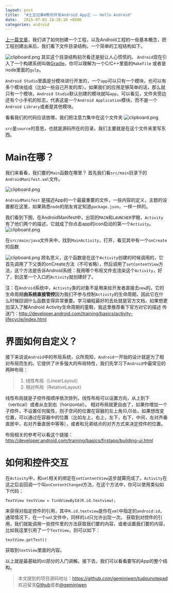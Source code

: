 ```yaml
---
layout: post
title:  "#土豆记事#教你开发Android App之 —— Hello Android"
date:   2015-07-03 18:30:10 +0800
categories: android
---
```


[上一篇文章](http://segmentfault.com/a/1190000002957332)，我们讲了如何创建一个工程，以及Android工程的一些基本概念，把工程创建出来后，我们看下文件目录结构，一个简单的工程结构如下。

![clipboard.png](/img/bVmzre)
其实这个目录结构初次看还是挺让人心慌慌的。
`Android`现在引入了一个构建系统叫做[Gradle](https://gradle.org/)，你可以理解为一个C/C++里面的`Makefile` 或者是node里面的`gulp`。

`Android Studio`里面是分模块进行开发的，一个`app`可以只有一个模块，也可以有多个模块组成（比如一些自己开发的库）。如果我们的应用足够简单的话，那么就只有一个模块，`Android Studio`默认创建的模块就叫`app`，可以看见，文件夹旁边还有个小手机的标志，代表这是一个`Android Application`模块，而不是一个`Android Library`或者是其他模块。

看看我们的代码应该放哪，我们把注意力集中在这个文件夹
![clipboard.png](/img/bVmzry)

`src`是`source`的意思，也就是源码所在的目录，我们主要就是在这个文件夹里写东西。

# Main在哪？

我们来看看，我们要的`Main`函数在哪里？
首先我们看`src/main`目录下的`AndroidManifest.xml`文件。

![clipboard.png](/img/bVmzrM)

`AndroidManifest` 是描述App的一个最最重要的文件，一些内容的定义，主题的设置都在这里，如果熟悉`node`的朋友肯定知道`package.json`，一样一样的。

我们看到下图，在AndroidManifest中，出现的`MAIN`和`LAUNCHER`字眼，`Activity`有了他们两个的描述，它就成了你点击app的icon启动的第一个`Activity`。
![clipboard.png](/img/bVmzr5)

在`src/main/java`文件夹中，找到`MainActivity`，打开，看见其中有一个`onCreate`的函数

![clipboard.png](/img/bVmzsr)
顾名思义，这个函数是在这个`Activity`创建的时候调用的，它首先调用了下父类的onCreate方法（不可省略），然后调用了`setContentView`方法，这个方法是告诉Android系统：我用哪个布局文件去渲染这个`Activity`，好了，到这里一个入口的`Activity`就创建好了。

注：在`Android`系统中，`Activity`类的对象不是用来给开发者直接去`new`的，它的生命周期**由系统直接管控**因为我们不参与控制`Activity`的生命周期，因此它在什么时候回调什么函数变得异常重要。学习编程最好的去处就是官方文档，如果想更加深入了解Android Activity生命周期的童鞋，我这里推荐看下官方对它的描述 传送门：http://developer.android.com/training/basics/activity-lifecycle/index.html

# 界面如何自定义？
接下来说说`Android`中的布局系统，众所周知，`Android`一开始的设计就是为了相对布局而生的。它提供了许多强大的布局特性，我们先学习下`Android`中最常见的两种布局：
> 1. 线性布局（LinearLayout）
> 2. 相对布局（RelativeLayout）

线性布局就是子控件按顺序依次排列，线性布局可以设置方向，从上到下（vertical）或者从左到右（horizontal）。
相对布局就更自由了，如果你增加一个子控件，不设置任何属性，则子空间的位置在容器的左上角(0,0)处。如果想改变位置，可以通过在容器中的位置（比如左上，右上，左下，右下，中间，左对齐垂直居中，右对齐垂直居中等等），或者和兄弟结点的对齐方式来决定控件的位置。

布局相关的参考可以看这个链接：http://developer.android.com/training/basics/firstapp/building-ui.html

# 如何和控件交互
在`Activity`中，和`xml`相关的绑定在`setContentView`这步就算完成了。`Activity`在这之后会回调一个叫`onContentChanged`方法，在这个方法中，你可以使用类似如下代码：
```
TextView textView = findViewById(R.id.textview);
```
来获得对指定控件的引用，其中`R.id.textview`是你在`xml`中指定的`android:id`，通常情况下，在一个`xml`文件中，同样的`id`只允许出现一次。
获取到对控件的引用，我们就能调用一些控件里的方法获取我们要的内容，或者设置我们要的内容，比如我这里引用了一个`TextView`，则可以如下：
```
textView.getText()
```
获取到`textView`里面的内容。

以上就是最基础的`UI`部分的入门讲解。接下去，我们可以看看要写的App的整个结构。

> 本文提到的项目源码地址：https://github.com/geminiwen/tudounotepad
> 欢迎留言[Github](https://github.com/geminiwen)或者[@geminiwen](http://weibo.com/coffeesherk/home?wvr=5)
